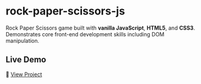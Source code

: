 # rock-paper-scissors-js
Rock Paper Scissors game built with **vanilla JavaScript**, **HTML5**, and **CSS3**. Demonstrates core front-end development skills including DOM manipulation.

## Live Demo

🔗 [View Project](https://rock-paper-scissors-js-robinson.netlify.app)